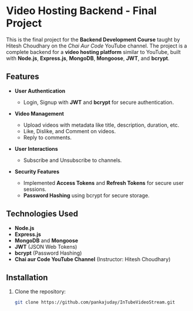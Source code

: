# Video Hosting Backend - Final Project

This is the final project for the **Backend Development Course** taught by Hitesh Choudhary on the *Chai Aur Code* YouTube channel. The project is a complete backend for a **video hosting platform** similar to YouTube, built with **Node.js**, **Express.js**, **MongoDB**, **Mongoose**, **JWT**, and **bcrypt**.

## Features

- **User Authentication**  
  - Login, Signup with **JWT** and **bcrypt** for secure authentication.
  
- **Video Management**  
  - Upload videos with metadata like title, description, duration, etc.  
  - Like, Dislike, and Comment on videos.  
  - Reply to comments.  

- **User Interactions**  
  - Subscribe and Unsubscribe to channels.  

- **Security Features**  
  - Implemented **Access Tokens** and **Refresh Tokens** for secure user sessions.  
  - **Password Hashing** using bcrypt for secure storage.  

## Technologies Used

- **Node.js**  
- **Express.js**  
- **MongoDB** and **Mongoose**  
- **JWT** (JSON Web Tokens)  
- **bcrypt** (Password Hashing)  
- **Chai aur Code YouTube Channel** (Instructor: Hitesh Choudhary)

## Installation

1. Clone the repository:
   ```bash
   git clone https://github.com/pankajuday/InTubeVideoStream.git
